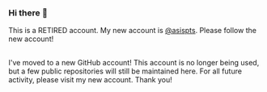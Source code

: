 ### Hi there :wave:

This is a RETIRED account. My new account is [@asispts](https://github.com/asispts). Please follow the new account!

##
I've moved to a new GitHub account! This account is no longer being used, but a few public repositories will still be maintained here. For all future activity, please visit my new account. Thank you!
